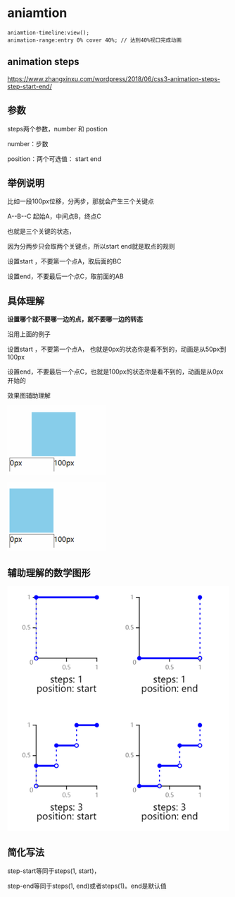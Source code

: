 # aniamtion

```
aniamtion-timeline:view();
animation-range:entry 0% cover 40%; // 达到40%视口完成动画
```

## animation steps

<https://www.zhangxinxu.com/wordpress/2018/06/css3-animation-steps-step-start-end/>

## 参数

steps两个参数，number 和 postion

number：步数

position：两个可选值： start end

## 举例说明

比如一段100px位移，分两步，那就会产生三个关键点

A--B--C        起始A，中间点B，终点C

也就是三个关键的状态，

因为分两步只会取两个关键点，所以start end就是取点的规则

设置start ，不要第一个点A，取后面的BC

设置end，不要最后一个点C，取前面的AB

## 具体理解

**设置哪个就不要哪一边的点，就不要哪一边的转态**

沿用上面的例子

设置start ，不要第一个点A， 也就是0px的状态你是看不到的，动画是从50px到100px

设置end，不要最后一个点C，也就是100px的状态你是看不到的，动画是从0px开始的

效果图辅助理解

![img](https://raw.githubusercontent.com/xxxsjan/pic-bed/main/202304132225679.gif)

![img](https://raw.githubusercontent.com/xxxsjan/pic-bed/main/202305131203419.gif)

## 辅助理解的数学图形

![img](https://raw.githubusercontent.com/xxxsjan/pic-bed/main/202304132225554.png)

## **简化写法**

step-start等同于steps(1, start)，

step-end等同于steps(1, end)或者steps(1)。end是默认值
